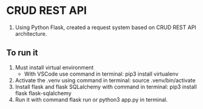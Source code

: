 # CRUD REST API 

1. Using Python Flask, created a request system based on CRUD REST API architecture.

## To run it

1. Must install virtual environment 
   - With VSCode use command in terminal: pip3 install virtualenv
2. Activate the .venv using command in terminal: source .venv/bin/activate
3. Install flask and flask SQLalchemy with command in terminal: pip3 install flask flask-sqlalchemy
4. Run it with command flask run or python3 app.py in terminal.